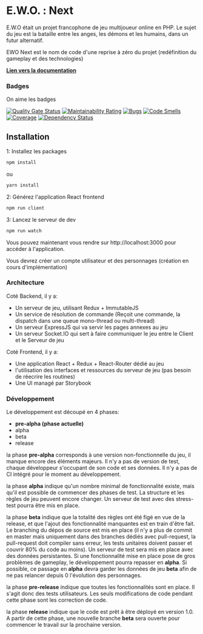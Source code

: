 # E.W.O. :  Next

E.W.O était un projet francophone de jeu multijoueur online en PHP.
Le sujet du jeu est la bataille entre les anges, les démons et les humains, dans un futur alternatif.

EWO Next est le nom de code d'une reprise à zéro du projet (redéfinition du gameplay et des technologies)

__[Lien vers la documentation](https://ewo-team.github.io/ewo-next)__

### Badges
On aime les badges

[![Quality Gate Status](https://sonarcloud.io/api/project_badges/measure?project=Ewo-team_ewo-next&metric=alert_status)](https://sonarcloud.io/dashboard?id=Ewo-team_ewo-next)
[![Maintainability Rating](https://sonarcloud.io/api/project_badges/measure?project=Ewo-team_ewo-next&metric=sqale_rating)](https://sonarcloud.io/dashboard?id=Ewo-team_ewo-next)
[![Bugs](https://sonarcloud.io/api/project_badges/measure?project=Ewo-team_ewo-next&metric=bugs)](https://sonarcloud.io/dashboard?id=Ewo-team_ewo-next)
[![Code Smells](https://sonarcloud.io/api/project_badges/measure?project=Ewo-team_ewo-next&metric=code_smells)](https://sonarcloud.io/dashboard?id=Ewo-team_ewo-next)
[![Coverage](https://sonarcloud.io/api/project_badges/measure?project=Ewo-team_ewo-next&metric=coverage)](https://sonarcloud.io/dashboard?id=Ewo-team_ewo-next)
[![Dependency Status](https://david-dm.org/Ewo-team/ewo-next.svg)](https://david-dm.org/Ewo-team/ewo-next)

## Installation

1: Installez les packages

```bash
npm install
```

ou

```bash
yarn install
```

2: Générez l'application React frontend

```bash
npm run client
```

3: Lancez le serveur de dev

```bash
npm run watch
```

Vous pouvez maintenant vous rendre sur http://localhost:3000 pour accéder à l'application.

Vous devrez créer un compte utilisateur et des personnages (création en cours d'implémentation)

### Architecture

Coté Backend, il y a:
* Un serveur de jeu, utilisant Redux + ImmutableJS
* Un service de résolution de commande (Reçoit une commande, la dispatch dans une queue mono-thread ou multi-thread)
* Un serveur ExpressJS qui va servir les pages annexes au jeu
* Un serveur Socket.IO qui sert à faire communiquer le jeu entre le Client et le Serveur de jeu

 Coté Frontend, il y a:
 * Une application React + Redux + React-Router dédié au jeu
 * l'utilisation des interfaces et ressources du serveur de jeu (pas besoin de réecrire les routines)
 * Une UI managé par Storybook

### Développement

 Le développement est découpé en 4 phases:
 * __pre-alpha (phase actuelle)__
 * alpha
 * beta
 * release

 la phase __pre-alpha__ corresponds à une version non-fonctionnelle du jeu, il manque encore des éléments majeurs. Il n'y a pas de version de test, chaque développeur s'occupant de son code et ses données. Il n'y a pas de CI intégré pour le moment au développement.

 la phase __alpha__ indique qu'un nombre minimal de fonctionnalité existe, mais qu'il est possible de commencer des phases de test. La structure et les règles de jeu peuvent encore changer. Un serveur de test avec des stress-test pourra être mis en place.

 la phase __beta__ indique que la totalité des règles ont été figé en vue de la release, et que l'ajout des fonctionnalité manquantes est en train d'être fait. Le branching du dépos de source est mis en place (il n'y a plus de commit en master mais uniquement dans des branches dédiés avec pull-request, la pull-request doit compiler sans erreur, les tests unitaires doivent passer et couvrir 80% du code au moins). Un serveur de test sera mis en place avec des données persistantes. Si une fonctionnalité mise en place pose de gros problèmes de gameplay, le développement pourra repasser en __alpha__. Si possible, ce passage en __alpha__ devra garder les données de jeu __beta__ afin de ne pas relancer depuis 0 l'évolution des personnages.

 la phase __pre-release__ indique que toutes les fonctionnalités sont en place. Il s'agit donc des tests utilisateurs. Les seuls modifications de code pendant cette phase sont les correction de code.

 la phase __release__ indique que le code est prêt à être déployé en version 1.0. A partir de cette phase, une nouvelle branche __beta__ sera ouverte pour commencer le travail sur la prochaine version.
